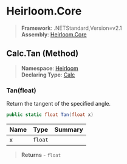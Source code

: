 # Heirloom.Core

> **Framework**: .NETStandard,Version=v2.1  
> **Assembly**: [Heirloom.Core][0]

## Calc.Tan (Method)

> **Namespace**: [Heirloom][0]  
> **Declaring Type**: [Calc][1]

### Tan(float)

Return the tangent of the specified angle.

```cs
public static float Tan(float x)
```

| Name | Type    | Summary |
|------|---------|---------|
| x    | `float` |         |

> **Returns** - `float`

[0]: ../../../Heirloom.Core.md
[1]: ../Calc.md
